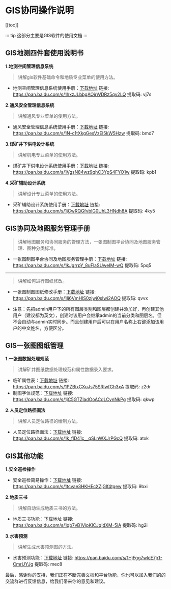 # GIS协同操作说明
[[toc]]

::: tip
这部分主要是GIS软件的使用文档
:::


## GIS地测四件套使用说明书

**1.地测空间管理信息系统**

> 讲解gis软件基础命令和地质专业菜单的使用方法。
- 地测空间管理信息系统使用手册：[下载地址](https://pan.baidu.com/s/1hxzJLbbgAOirWDRz5qv2LQ) 链接: https://pan.baidu.com/s/1hxzJLbbgAOirWDRz5qv2LQ 提取码: vj7s



**2.通风安全管理信息系统**

> 讲解通风专业菜单的使用方法。
- 通风安全管理信息系统使用手册：[下载地址](https://pan.baidu.com/s/1N-c1tXkgGesVzEI5kW5Hzw) 链接: https://pan.baidu.com/s/1N-c1tXkgGesVzEI5kW5Hzw 提取码: bmd7


**3.煤矿井下供电设计系统**

> 讲解机电专业菜单的使用方法。
- 煤矿井下供电设计系统使用手册：[下载地址](https://pan.baidu.com/s/1VgsN84wz9qhC3YpS4FYO1w) 链接: https://pan.baidu.com/s/1VgsN84wz9qhC3YpS4FYO1w 提取码: kpb1


**4.采矿辅助设计系统**

> 讲解设计专业菜单的使用方法。
- 采矿辅助设计系统使用手册：[下载地址](https://pan.baidu.com/s/1jCwRQGfvblG0UhL3HNdh8A) 链接: https://pan.baidu.com/s/1jCwRQGfvblG0UhL3HNdh8A 提取码: 4ky5

## GIS协同及地图服务管理手册

> 讲解地图服务和协同服务的管理方法，一张图制图平台协同及地图服务管理、图种分类标准。
- 一张图制图平台协同及地图服务管理手册：[下载地址](https://pan.baidu.com/s/1kJgrrpY_8uFlaSUweIM-wQ) 链接: https://pan.baidu.com/s/1kJgrrpY_8uFlaSUweIM-wQ 提取码: 5pq5 

---

> 讲解如何进行图纸修改。
- 一张图制图图纸修改手册：[下载地址](https://pan.baidu.com/s/1Ij6VmHlS0zjwj0sIwi2AOQ) 链接: https://pan.baidu.com/s/1Ij6VmHlS0zjwj0sIwi2AOQ 提取码: qvvx

- 注意：先把admin用户下的所有图层类别和图层都创建并添加好，再创建其他用户（建议都为英文），创建时该用户会继承admin的当前分类和图层名，但不会自动与admin实时同步。而且创建用户后可以在用户名称上右键添加该用户的中文姓名，方便区分。


## GIS一张图图纸管理

**1.一张图数据处理规范**

> 讲解矿井图纸数据处理规范和属性数据录入要求。
- 临矿属性表：[下载地址](https://pan.baidu.com/s/1PZBixCXuJs75SRlwfGh3xA) 链接: https://pan.baidu.com/s/1PZBixCXuJs75SRlwfGh3xA 提取码: z2dr
- 制图字体规范：[下载地址](https://pan.baidu.com/s/1jC5GTZladOoACdLCvnNkPg) 链接: https://pan.baidu.com/s/1jC5GTZladOoACdLCvnNkPg 提取码: qkwp


**2.人员定位路径画法**

> 讲解人员定位路径的绘制方法。
- 人员定位路径画法：[下载地址](https://pan.baidu.com/s/1k_flD41c__qSLnWXJrPGcQ) 链接: https://pan.baidu.com/s/1k_flD41c__qSLnWXJrPGcQ 提取码: atxk

## GIS其他功能

**1.安全巡检操作**

- 安全巡检简易操作：[下载地址](https://pan.baidu.com/s/1tcvae3HKHEcXZjGlf4tgew) 链接: https://pan.baidu.com/s/1tcvae3HKHEcXZjGlf4tgew 提取码: 9bxi

**2.地质三书**

> 讲解自动生成地质三书的方法。
- 地质三书功能：[下载地址](https://pan.baidu.com/s/1qb7vB1VipKlCJqIdXM-5iA) 链接: https://pan.baidu.com/s/1qb7vB1VipKlCJqIdXM-5iA 提取码: hg2i

**3.水害预测**

> 讲解生成水害预测图的方法。
- 水害预测功能：[下载地址](https://pan.baidu.com/s/1HjFgg7wlcE7jr1-CmrUYJg) 链接: https://pan.baidu.com/s/1HjFgg7wlcE7jr1-CmrUYJg 提取码: mec8



最后，感谢你的支持，我们正在不断完善文档和平台功能，你也可以加入我们的的交流群进行反馈信息，给我们带来你的意见和建议。